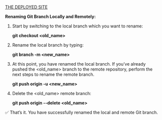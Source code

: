 

[THE DEPLOYED SITE](https://danish981.github.io/sample-html-work/)


**Renaming Git Branch Locally and Remotely:**


1. Start by switching to the local branch which you want to rename:

   **git checkout <old_name>**

2. Rename the local branch by typing:

   **git branch -m <new_name>**

3. At this point, you have renamed the local branch. If you’ve already pushed the <old_name> branch to the remote repository, perform the next steps to rename the remote branch.

   **git push origin -u <new_name>**

4. Delete the <old_name> remote branch:

   **git push origin --delete <old_name>**

✅ That’s it. You have successfully renamed the local and remote Git branch.
